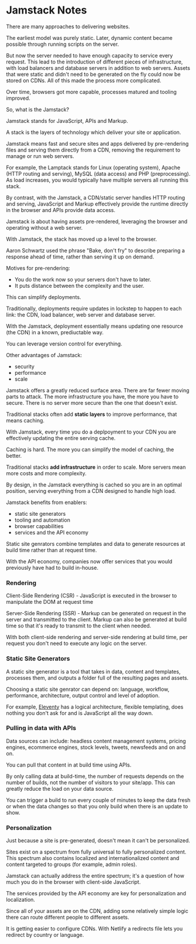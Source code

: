 # Jamstack Notes

There are many approaches to delivering websites.

The earliest model was purely static. Later, dynamic content became possible through running scripts on the server.

But now the server needed to have enough capacity to service every request. This lead to the introduction of different pieces of infrastructure, with load balancers and database servers in addition to web servers. Assets that were static and didn't need to be generated on the fly could now be stored on CDNs. All of this made the process more complicated.

Over time, browsers got more capable, processes matured and tooling improved.

So, what is the Jamstack?

Jamstack stands for JavaScript, APIs and Markup.

A stack is the layers of technology which deliver your site or application.

Jamstack means fast and secure sites and apps delivered by pre-rendering files and serving them directly from a CDN, removing the requirement to manage or run web servers.

For example, the Lamptack stands for Linux (operating system), Apache (HTTP routing and serving), MySQL (data access) and PHP (preprocessing). As load increases, you would typically have multiple servers all running this stack.

By contrast, with the Jamstack, a CDN/static server handles HTTP routing and serving, JavaScript and Markup effectively provide the runtime directly in the browser and APIs provide data access.

Jamstack is about having assets pre-rendered, leveraging the browser and operating without a web server.

With Jamstack, the stack has moved up a level to the browser.

Aaron Schwartz used the phrase "Bake, don't fry" to describe preparing a response ahead of time, rather than serving it up on demand.

Motives for pre-rendering:

- You do the work now so your servers don't have to later.
- It puts distance between the complexity and the user.

This can simplify deployments.

Traditionally, deployments require updates in lockstep to happen to each link: the CDN, load balancer, web server and database server.

With the Jamstack, deployment essentially means updating one resource (the CDN) in a known, prediuctable way.

You can leverage version control for everything.

Other advantages of Jamstack:

- security
- performance
- scale

Jamstack offers a greatly reduced surface area. There are far fewer moving parts to attack. The more infrastructure you have, the more you have to secure. There is no server more secure than the one that doesn't exist.

Traditional stacks often add **static layers** to improve performance, that means caching.

With Jamstack, every time you do a deplpoyment to your CDN you are effectively updating the entire serving cache.

Caching is hard. The more you can simplify the model of caching, the better.

Traditional stacks **add infrastructure** in order to scale. More servers mean more costs and more complexity.

By design, in the Jamstack everything is cached so you are in an optimal position, serving everything from a CDN designed to handle high load.

Jamstack benefits from enablers:

- static site generators
- tooling and automation
- browser capabilities
- services and the API economy

Static site genrators combine templates and data to generate resources at build time rather than at request time.

With the API economy, companies now offer services that you would previously have had to build in-house.

### Rendering

Client-Side Rendering (CSR) - JavaScript is executed in the browser to manipulate the DOM at request time

Server-Side Rendering (SSR) - Markup can be generated on request in the server and transmitted to the client. Markup can also be generated at build time so that it's ready to transmit to the client when needed.

With both client-side rendering and server-side rendering at build time, per request you don't need to execute any logic on the server.

### Static Site Generators

A static site generator is a tool that takes in data, content and templates, processes them, and outputs a folder full of the resulting pages and assets.

Choosing a static site genrator can depend on: language, workflow, performance, architecture, output control and level of adoption.

For example, [Eleventy](https://www.11ty.dev/) has a logical architecture, flexible templating, does nothing you don't ask for and is JavaScript all the way down.

### Pulling in data with APIs

Data sources can include: headless content management systems, pricing engines, ecommerce engines, stock levels, tweets, newsfeeds and on and on.

You can pull that content in at build time using APIs.

By only calling data at build-time, the number of requests depends on the number of builds, not the number of visitors to your site/app. This can greatly reduce the load on your data source.

You can trigger a build to run every couple of minutes to keep the data fresh or when the data changes so that you only build when there is an update to show.

### Personalization

Just because a site is pre-generated, doesn't mean it can't be personalized.

Sites exist on a spectrum from fully universal to fully personalized content. This spectrum also contains localized and internationalized content and content targeted to groups (for example, admin roles).

Jamstack can actually address the entire spectrum; it's a question of how much you do in the browser with client-side JavaScript.

The services provided by the API economy are key for personalization and localization.

Since all of your assets are on the CDN, adding some relatively simple logic there can route different people to different assets.

It is getting easier to configure CDNs. With Netlify a redirects file lets you redirect by country or language. 

